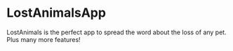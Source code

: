 # LostAnimalsApp
LostAnimals is the perfect app to spread the word about the loss of any pet. Plus many more features!
